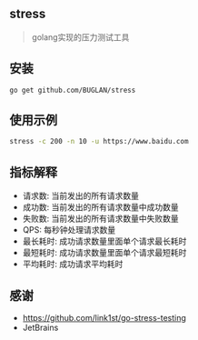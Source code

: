 ## stress

> golang实现的压力测试工具

## 安装

```golang
go get github.com/BUGLAN/stress
```

## 使用示例

```bash
stress -c 200 -n 10 -u https://www.baidu.com
```

## 指标解释

* 请求数: 当前发出的所有请求数量
* 成功数: 当前发出的所有请求数量中成功数量
* 失败数: 当前发出的所有请求数量中失败数量
* QPS: 每秒钟处理请求数量
* 最长耗时: 成功请求数量里面单个请求最长耗时
* 最短耗时: 成功请求数量里面单个请求最短耗时
* 平均耗时: 成功请求平均耗时

## 感谢

* https://github.com/link1st/go-stress-testing
* JetBrains